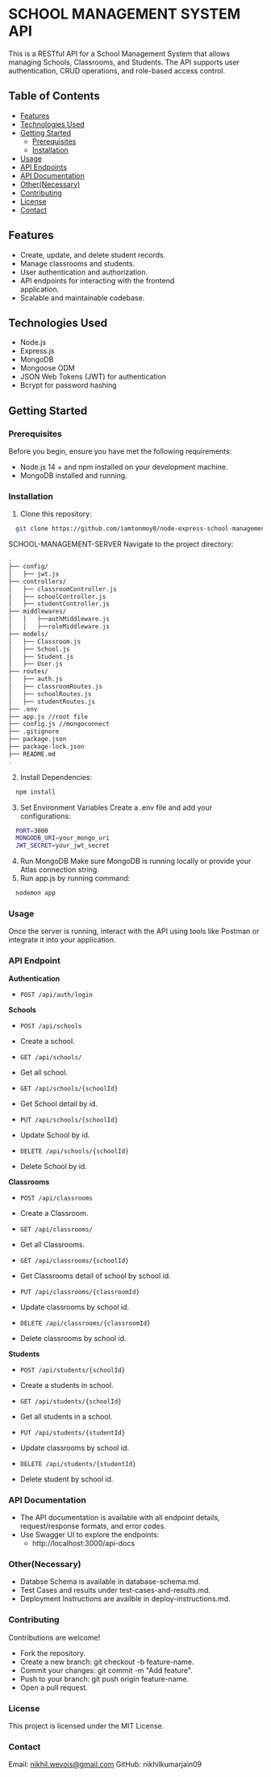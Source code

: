 # SCHOOL MANAGEMENT SYSTEM API

This is a RESTful API for a School Management System that allows managing Schools, Classrooms, and Students. The API supports user authentication, CRUD operations, and role-based access control.

## Table of Contents

- [Features](#features)
- [Technologies Used](#technologies-used)
- [Getting Started](#getting-started)
  - [Prerequisites](#prerequisites)
  - [Installation](#installation)
- [Usage](#usage)
- [API Endpoints](#api-endpoints)
- [API Documentation](#api-documentation)
- [Other(Necessary)](#other)
- [Contributing](#contributing)
- [License](#license)
- [Contact](#contact)


## Features

- Create, update, and delete student records.
- Manage classrooms and students.
- User authentication and authorization.
- API endpoints for interacting with the frontend      
  application.
- Scalable and maintainable codebase.

## Technologies Used

- Node.js
- Express.js
- MongoDB 
- Mongoose ODM
- JSON Web Tokens (JWT) for authentication
- Bcrypt for password hashing

## Getting Started
### Prerequisites

Before you begin, ensure you have met the following requirements:

- Node.js 14 + and npm installed on your development machine.
- MongoDB installed and running.

### Installation

1. Clone this repository:
```sh
  git clone https://github.com/iamtonmoy0/node-express-school-management-system.git
```

SCHOOL-MANAGEMENT-SERVER
Navigate to the project directory:
```sh
.
├── config/
│   ├── jwt.js
├── controllers/
│   ├── classroomController.js
│   ├── schoolController.js
│   ├── studentController.js
├── middlewares/
│   │   ├──authMiddleware.js
│   │   ├──roleMiddleware.js
├── models/
│   ├── Classroom.js
│   ├── School.js
│   ├── Student.js
│   ├── User.js
├── routes/
│   ├── auth.js
│   ├── classroomRoutes.js
│   ├── schoolRoutes.js
│   ├── studentRoutes.js
├── .env
├── app.js //root file
├── config.js //mongoconnect
├── .gitignore
├── package.json
├── package-lock.json
├── README.md 
.
```
2. Install Dependencies:
```sh
  npm install 
```
3. Set Environment Variables
Create a .env file and add your configurations:
```sh
  PORT=3000
  MONGODB_URI=your_mongo_uri
  JWT_SECRET=your_jwt_secret 
```
4. Run MongoDB
   Make sure MongoDB is running locally or provide your Atlas connection string.
5. Run app.js by running command:
```sh
  nodemon app
```
### Usage
Once the server is running, interact with the API using tools like Postman or integrate it into your application.

### API Endpoint
  **Authentication**
  - `POST /api/auth/login`

  **Schools**
  - `POST /api/schools`
  - Create a school.
    
  - `GET /api/schools/`
  - Get all school.
    
  - `GET /api/schools/{schoolId}`
  - Get School detail by id.
    
  - `PUT /api/schools/{schoolId}`
  - Update School by id.
    
  - `DELETE /api/schools/{schoolId}`
  - Delete School by id.

  **Classrooms**
  - `POST /api/classrooms`
  - Create a Classroom.
    
  - `GET /api/classrooms/`
  - Get all Classrooms.
    
  - `GET /api/classrooms/{schoolId}`
  - Get Classrooms detail of school by school id.
    
  - `PUT /api/classrooms/{classroomId}`
  - Update classrooms by school id.
    
  - `DELETE /api/classrooms/{classroomId}`
  - Delete classrooms by school id.
    
  **Students**
  - `POST /api/students/{schoolId}`
  - Create a students in school.
    
  - `GET /api/students/{schoolId}`
  - Get all students in a school.
    
  - `PUT /api/students/{studentId}`
  - Update classrooms by school id.
    
  - `DELETE /api/students/{studentId}`
  - Delete student by school id.
### API Documentation
 - The API documentation is available with all endpoint details, request/response formats, and error codes.
 - Use Swagger UI to explore the endpoints:
    - http://localhost:3000/api-docs
### Other(Necessary)
  - Databse Schema is available in database-schema.md.
  - Test Cases and results under test-cases-and-results.md.
  - Deployment Instructions are availble in deploy-instructions.md.
### Contributing
Contributions are welcome!
  - Fork the repository.
  - Create a new branch: git checkout -b feature-name.
  - Commit your changes: git commit -m "Add feature".
  - Push to your branch: git push origin feature-name.
  - Open a pull request.
### License
This project is licensed under the MIT License.
### Contact
Email: nikhil.wevois@gmail.com
GitHub: nikhilkumarjain09

